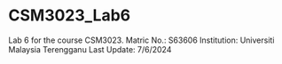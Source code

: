 # CSM3023_Lab6
Lab 6 for the course CSM3023.
Matric No.: S63606
Institution: Universiti Malaysia Terengganu
Last Update: 7/6/2024
